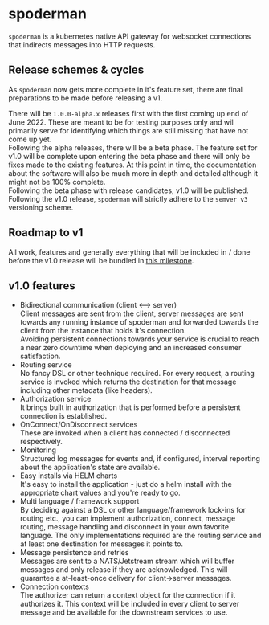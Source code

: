 # spoderman

`spoderman` is a kubernetes native API gateway for websocket connections that indirects messages into HTTP requests.

## Release schemes & cycles

As `spoderman` now gets more complete in it's feature set, there are final preparations to be made before releasing a v1.

There will be `1.0.0-alpha.x` releases first with the first coming up end of June 2022. These are meant to be for testing purposes only and will primarily serve for identifying which things are still missing that have not come up yet. \
Following the alpha releases, there will be a beta phase. The feature set for v1.0 will be complete upon entering the beta phase and there will only be fixes made to the existing features. At this point in time, the documentation about the software will also be much more in depth and detailed although it might not be 100% complete. \
Following the beta phase with release candidates, v1.0 will be published. Following the v1.0 release, `spoderman` will strictly adhere to the `semver v3` versioning scheme.

## Roadmap to v1

All work, features and generally everything that will be included in / done before the v1.0 release will be bundled in [this milestone](https://github.com/voidpointergroup/spoderman/milestone/1).

## v1.0 features

* Bidirectional communication (client <--> server) \
  Client messages are sent from the client, server messages are sent towards any running instance of spoderman and forwarded towards the client from the instance that holds it's connection. \
  Avoiding persistent connections towards your service is crucial to reach a near zero downtime when deploying and an increased consumer satisfaction.
* Routing service \
  No fancy DSL or other technique required. For every request, a routing service is invoked which returns the destination for that message including other metadata (like headers).
* Authorization service \
  It brings built in authorization that is performed before a persistent connection is established.
* OnConnect/OnDisconnect services \
  These are invoked when a client has connected / disconnected respectively.
* Monitoring \
  Structured log messages for events and, if configured, interval reporting about the application's state are available.
* Easy installs via HELM charts \
  It's easy to install the application - just do a helm install with the appropriate chart values and you're ready to go.
* Multi language / framework support \
  By deciding against a DSL or other language/framework lock-ins for routing etc., you can implement authorization, connect, message routing, message handling and disconnect in your own favorite language. The only implementations required are the routing service and at least one destination for messages it points to.
* Message persistence and retries \
  Messages are sent to a NATS/Jetstream stream which will buffer messages and only release if they are acknowledged. This will guarantee a at-least-once delivery for client->server messages.
* Connection contexts \
  The authorizer can return a context object for the connection if it authorizes it. This context will be included in every client to server message and be available for the downstream services to use.
